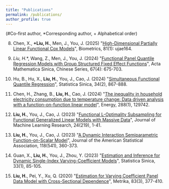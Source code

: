 ```yaml
---
title: "Publications"
permalink: /publications/
author_profile: true
---
```


(#Co-first author, *Corresponding author, + Alphabetical order)


8. Chen, X., **+Liu, H.**,  Men, J., You, J. (2025) "[High-Dimensional Partially Linear Functional Cox Models](https://academic.oup.com/biometrics/article-abstract/81/1/ujae164/7954056?redirectedFrom=PDF)", Biometrics, 81(1): ujae164.

7. **Liu, H*.**, Wang, Z., Men, J., You, J. (2024) "[Functional Panel Quantile Regression Models with Group Structured Fixed Effect Functions](https://actamath.cjoe.ac.cn/Jwk_sxxb_cn/CN/10.12386/A20220167)", Acta Mathematica Sinica, Chinese Series, 67(4): 675-703.

6. Hu, B., Hu, X., **Liu, H.**, You, J., Cao, J. (2024) "[Simultaneous Functional Quantile Regression](https://www3.stat.sinica.edu.tw/statistica/J34N2/J34N216/J34N216.html)", Statistica Sinica, 34(2), 867-888.

5. Chen, H., Zhang, B., **Liu, H.**, Cao, J. (2024) "[The inequality in household electricity consumption due to temperature change: Data driven analysis with a function-on-function linear model](https://www.sciencedirect.com/science/article/pii/S0360544223031365)", Energy, 288(1), 129742.

4.  **Liu, H.**, You, J., Cao, J. (2023) "[Functional L-Optimality Subsampling for Functional Generalized Linear Models with Massive Data](https://www.jmlr.org/papers/v24/22-0614.html)", Journal of Machine Learning Research, 24(219), 1-41.

3. **Liu, H.**, You, J., Cao, J. (2023) "[A Dynamic Interaction Semiparametric Function-on-Scalar Model](https://www.tandfonline.com/doi/full/10.1080/01621459.2021.1933496)", Journal of the American Statistical Association, 118(541), 360-373.

2. Guan, X., **Liu, H.**, You, J., Zhou, Y. (2023) "[Estimation and Inference for Dynamic Single-Index Varying-Coefficient Models](https://www3.stat.sinica.edu.tw/statistica/j33n1/J33N104/J33N104.html)", Statistica Sinica, 33(1), 85-105.

1. **Liu, H.**, Pei, Y., Xu, Q. (2020) "[Estimation for Varying Coefficient Panel Data Model with Cross-Sectional Dependence](https://link.springer.com/article/10.1007/s00184-019-00739-0)", Metrika, 83(3), 377-410.



